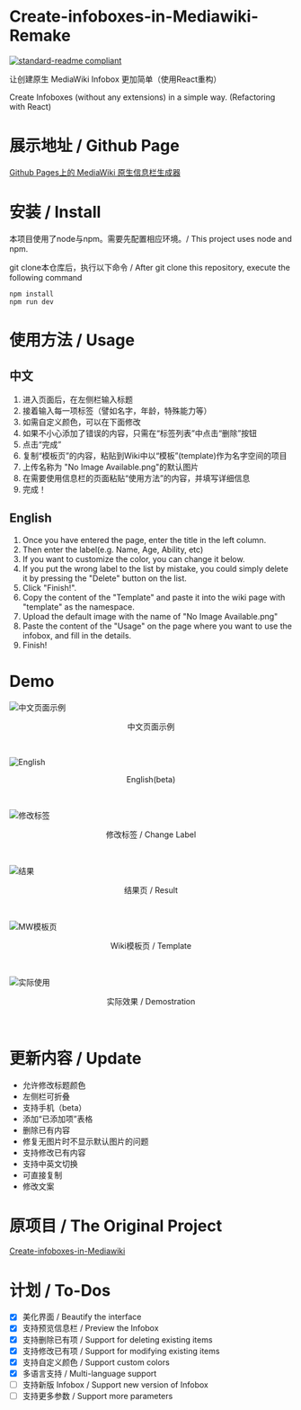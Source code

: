 # Create-infoboxes-in-Mediawiki-Remake
[![standard-readme compliant](https://img.shields.io/badge/readme%20style-standard-brightgreen.svg?style=flat-square)](https://github.com/RichardLitt/standard-readme)

让创建原生 MediaWiki Infobox 更加简单（使用React重构）

Create Infoboxes (without any extensions) in a simple way. (Refactoring with React)

# 展示地址 / Github Page

[Github Pages上的 MediaWiki 原生信息栏生成器](https://heuluck.github.io/Create-infoboxes-in-Mediawiki-Remake/)

# 安装 / Install
本项目使用了node与npm。需要先配置相应环境。/ This project uses node and npm.

git clone本仓库后，执行以下命令 / After git clone this repository, execute the following command
```
npm install
npm run dev
```

# 使用方法 / Usage
## 中文
1. 进入页面后，在左侧栏输入标题
2. 接着输入每一项标签（譬如名字，年龄，特殊能力等）
3. 如需自定义颜色，可以在下面修改
4. 如果不小心添加了错误的内容，只需在“标签列表”中点击“删除”按钮
5. 点击“完成”
6. 复制“模板页”的内容，粘贴到Wiki中以“模板”(template)作为名字空间的项目
7. 上传名称为 "No Image Available.png"的默认图片
8. 在需要使用信息栏的页面粘贴“使用方法”的内容，并填写详细信息
9. 完成！
## English
1. Once you have entered the page, enter the title in the left column.
2. Then enter the label(e.g. Name, Age, Ability, etc)
3. If you want to customize the color, you can change it below.
4. If you put the wrong label to the list by mistake, you could simply delete it by pressing the "Delete" button on the list. 
5. Click "Finish!".
6. Copy the content of the "Template" and paste it into the wiki page with "template" as the namespace.
7. Upload the default image with the name of "No Image Available.png"
8. Paste the content of the "Usage" on the page where you want to use the infobox, and fill in the details.
9. Finish!

# Demo
![中文页面示例](./screenshots/1.zh.png)
<p align="center">中文页面示例</p>
<br />

![English](./screenshots/2.en.png)
<p align="center">English(beta)</p>
<br />

![修改标签](./screenshots/3.en-changeName.png)
<p align="center">修改标签 / Change Label</p>
<br />

![结果](./screenshots/4.en-finish.png)
<p align="center">结果页 / Result</p>
<br />

![MW模板页](./screenshots/5.en-mw-template.png)
<p align="center">Wiki模板页 / Template</p>
<br />

![实际使用](./screenshots/6.en-mw-test.png)
<p align="center">实际效果 / Demostration</p>
<br />


# 更新内容 / Update
- 允许修改标题颜色
- 左侧栏可折叠
- 支持手机（beta）
- 添加“已添加项”表格
- 删除已有内容
- 修复无图片时不显示默认图片的问题
- 支持修改已有内容
- 支持中英文切换
- 可直接复制
- 修改文案

# 原项目 / The Original Project

[Create-infoboxes-in-Mediawiki](https://github.com/Heuluck/Create-infoboxes-in-Mediawiki)

# 计划 / To-Dos

- [x] 美化界面 / Beautify the interface
- [x] 支持预览信息栏 / Preview the Infobox
- [x] 支持删除已有项 / Support for deleting existing items
- [x] 支持修改已有项 / Support for modifying existing items
- [x] 支持自定义颜色 / Support custom colors
- [x] 多语言支持 / Multi-language support
- [ ] 支持新版 Infobox / Support new version of Infobox
- [ ] 支持更多参数 / Support more parameters
